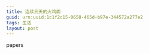 ```yaml
---
title: 连续三天的火鸡面
guid: urn:uuid:1c1f2c15-0658-465d-b97e-344572a277e2
tags: 生活
layout: post
---
```

papers
